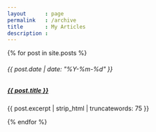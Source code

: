 ```yaml
---
layout      : page
permalink   : /archive
title       : My Articles
description :
---
```


{% for post in site.posts %}
<div class="card mb-3">
  <div class="card-body">
    <h6 class="card-subtitle text-muted my-1 small">{{ post.date | date: "%Y-%m-%d" }}</h6>
    <h5 class="card-title"><a href="{{ post.url | prepend: site.baseurl }}" class="card-link">{{ post.title }}</a></h5>
    <p class="card-text my-0">{{ post.excerpt | strip_html | truncatewords: 75 }}</p>
  </div>
</div>
{% endfor %}
